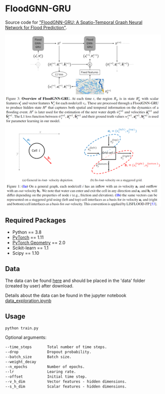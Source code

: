 # FloodGNN-GRU

Source code for ["FloodGNN-GRU: A Spatio-Temporal Graph Neural Network for Flood Prediction"](). 

![framework](./figs/floodgnn-gru-framework.png)
![framework](./figs/floodgnn-gru-velocity.png)

## Required Packages
* Python == 3.8
* [PyTorch](https://pytorch.org/) == 1.11
* [PyTorch Geometry](https://pytorch-geometric.readthedocs.io/) == 2.0
* Scikit-learn == 1.1 
* Scipy == 1.10

## Data 
The data can be found [here](https://zenodo.org/records/10787632?token=eyJhbGciOiJIUzUxMiJ9.eyJpZCI6IjRmZjFlYjM5LWI0NTItNDVlMy04OTRjLWNiY2M4YTgwZmFlNSIsImRhdGEiOnt9LCJyYW5kb20iOiJmOGI0NDMxNTg2NmMxNzg3YWE3YmQxZmYzMTE2ODRiZSJ9.CFvVViSDO4_Q8CR7mZ5zPzl0qTTYNlRvLs1Li1hbwh80Sz_C1F8pViPXvuToHRJuIK6McjoMuU631q64h-TXtw) and should be placed in the 'data' folder (created by user) after download. 

Details about the data can be found in the jupyter notebook [data_exploration.ipynb](./data_exploration.ipynb)

## Usage
    python train.py   


Optional arguments:

    --time_steps       Total number of time steps.
    --drop             Dropout probability.
    --batch_size       Batch size.
    --weight_decay 
    --n_epochs         Number of epochs.
    --lr               Learing rate.
    --offset           Initial time step.
    --v_h_dim          Vector features - hidden dimensions.
    --s_h_dim          Scalar features - hidden dimensions.